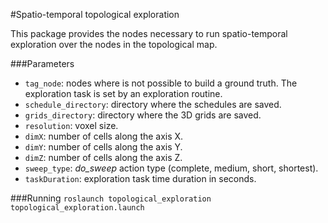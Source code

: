 #Spatio-temporal topological exploration

This package provides the nodes necessary to run spatio-temporal exploration over the nodes in the topological map.

###Parameters

* `tag_node`: nodes where is not possible to build a ground truth. The exploration task is set by an exploration routine.
* `schedule_directory`: directory where the schedules are saved.
* `grids_directory`: directory where the 3D grids are saved.
* `resolution`: voxel size.
* `dimX`: number of cells along the axis X.
* `dimY`: number of cells along the axis Y.
* `dimZ`: number of cells along the axis Z.
* `sweep_type`: *do_sweep* action type (complete, medium, short, shortest). 
* `taskDuration`: exploration task time duration in seconds. 

###Running
`roslaunch topological_exploration topological_exploration.launch`

